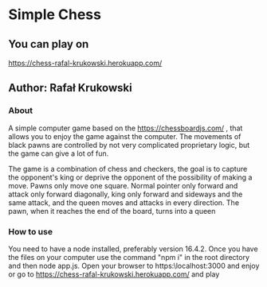 # Simple Chess

## You can play on 
https://chess-rafal-krukowski.herokuapp.com/



## Author: Rafał Krukowski 

### About 
A simple computer game based on the https://chessboardjs.com/ , that allows you to enjoy the game against the computer.
The movements of black pawns are controlled by not very complicated proprietary logic, but the game can give a lot of fun.

The game is a combination of chess and checkers, the goal is to capture the opponent's king or deprive the opponent of the possibility of making a move.
Pawns only move one square. Normal pointer only forward and attack only forward diagonally, king only forward and sideways and the same attack, and the queen moves and attacks in every direction.
The pawn, when it reaches the end of the board, turns into a queen

### How to use
You need to have a node installed, preferably version 16.4.2. Once you have the files on your computer use the command "npm i" in the root directory and then node app.js.
Open your browser to https:\\localhost:3000 and enjoy  or go to https://chess-rafal-krukowski.herokuapp.com/ and play




